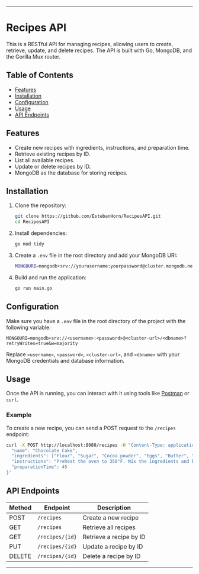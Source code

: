 
---

# Recipes API

This is a RESTful API for managing recipes, allowing users to create, retrieve, update, and delete recipes. The API is built with Go, MongoDB, and the Gorilla Mux router.

## Table of Contents

- [Features](#features)
- [Installation](#installation)
- [Configuration](#configuration)
- [Usage](#usage)
- [API Endpoints](#api-endpoints)

## Features

- Create new recipes with ingredients, instructions, and preparation time.
- Retrieve existing recipes by ID.
- List all available recipes.
- Update or delete recipes by ID.
- MongoDB as the database for storing recipes.

## Installation

1. Clone the repository:

    ```bash
    git clone https://github.com/EstebanHorn/RecipesAPI.git
    cd RecipesAPI
    ```

2. Install dependencies:

    ```bash
    go mod tidy
    ```

3. Create a `.env` file in the root directory and add your MongoDB URI:

    ```bash
    MONGOURI=mongodb+srv://yourusername:yourpassword@cluster.mongodb.net/?retryWrites=true&w=majority
    ```

4. Build and run the application:

    ```bash
    go run main.go
    ```

## Configuration

Make sure you have a `.env` file in the root directory of the project with the following variable:

```plaintext
MONGOURI=mongodb+srv://<username>:<password>@<cluster-url>/<dbname>?retryWrites=true&w=majority
```

Replace `<username>`, `<password>`, `<cluster-url>`, and `<dbname>` with your MongoDB credentials and database information.

## Usage

Once the API is running, you can interact with it using tools like [Postman](https://www.postman.com/) or `curl`.

### Example

To create a new recipe, you can send a POST request to the `/recipes` endpoint:

```bash
curl -X POST http://localhost:8080/recipes -H "Content-Type: application/json" -d '{
  "name": "Chocolate Cake",
  "ingredients": ["Flour", "Sugar", "Cocoa powder", "Eggs", "Butter", "Milk"],
  "instructions": "Preheat the oven to 350°F. Mix the ingredients and bake for 30 minutes.",
  "preparationTime": 45
}'
```

## API Endpoints

| Method | Endpoint       | Description                |
|--------|----------------|----------------------------|
| POST   | `/recipes`     | Create a new recipe        |
| GET    | `/recipes`     | Retrieve all recipes       |
| GET    | `/recipes/{id}`| Retrieve a recipe by ID    |
| PUT    | `/recipes/{id}`| Update a recipe by ID      |
| DELETE | `/recipes/{id}`| Delete a recipe by ID      |

---
